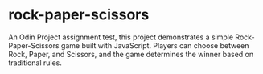 # rock-paper-scissors

An Odin Project assignment test, this project demonstrates a simple Rock-Paper-Scissors game built with JavaScript. Players can choose between Rock, Paper, and Scissors, and the game determines the winner based on traditional rules.